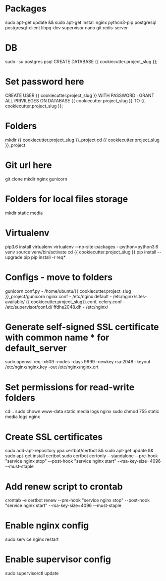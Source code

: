 # Packages
sudo apt-get update && sudo apt-get install nginx python3-pip postgresql postgresql-client libpq-dev supervisor nano git redis-server

# DB
sudo -su postgres psql
CREATE DATABASE {{ cookiecutter.project_slug }};
# Set password here
CREATE USER {{ cookiecutter.project_slug }} WITH PASSWORD ;
GRANT ALL PRIVILEGES ON DATABASE {{ cookiecutter.project_slug }} TO {{ cookiecutter.project_slug }};

# Folders
mkdir {{ cookiecutter.project_slug }}_project
cd {{ cookiecutter.project_slug }}_project
# Git url here
git clone
mkdir nginx gunicorn
# Folders for local files storage
mkdir static media

# Virtualenv
pip3.6 install virtualenv
virtualenv --no-site-packages --python=python3.6 venv
source venv/bin/activate
cd {{ cookiecutter.project_slug }}
pip install --upgrade pip
pip install -r req*

# Configs - move to folders
gunicorn.conf.py - /home/ubuntu/{{ cookiecutter.project_slug }}_project/gunicorn
nginx.conf - /etc/nginx
default - /etc/nginx/sites-available/
{{ cookiecutter.project_slug}}.conf, celery.conf - /etc/supervisor/conf.d/
ffdhe2048.dh - /etc/nginx/

# Generate self-signed SSL certificate with common name * for default_server
sudo openssl req -x509 -nodes -days 9999 -newkey rsa:2048 -keyout /etc/nginx/nginx.key -out /etc/nginx/nginx.crt

# Set permissions for read-write folders
cd ..
sudo chown www-data static media logs nginx
sudo chmod 755 static media logs nginx

# Create SSL certificates
sudo add-apt-repository ppa:certbot/certbot && sudo apt-get update && sudo apt-get install certbot 
sudo certbot certonly --standalone --pre-hook "service nginx stop" --post-hook "service nginx start" --rsa-key-size=4096 --must-staple
# Add renew script to crontab 
crontab -e
certbot renew --pre-hook "service nginx stop" --post-hook "service nginx start" --rsa-key-size=4096 --must-staple

# Enable nginx config
sudo service nginx restart

# Enable supervisor config
sudo supervisorctl update
